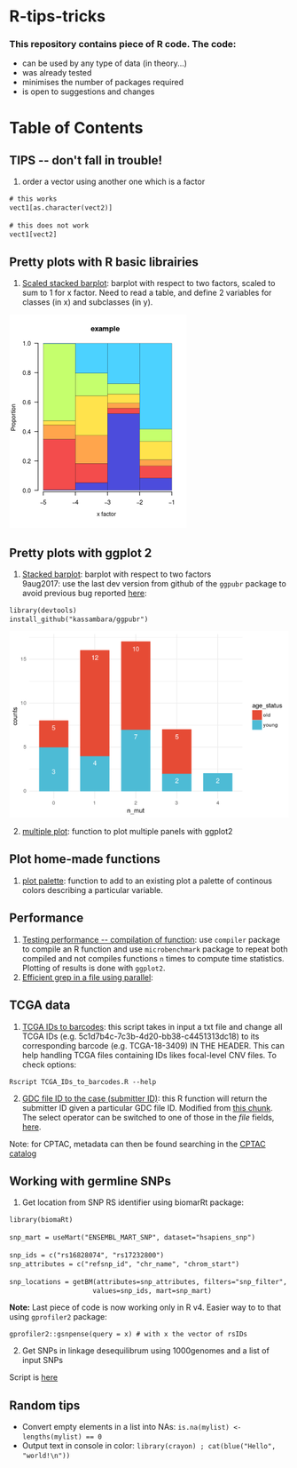 # R-tips-tricks

### This repository contains piece of R code. The code:

  * can be used by any type of data (in theory...)
  * was already tested
  * minimises the number of packages required
  * is open to suggestions and changes  

  # Table of Contents
  
  ## TIPS -- don't fall in trouble!
  1. order a vector using another one which is a factor
  ```
  # this works
  vect1[as.character(vect2)]
  
  # this does not work
  vect1[vect2]

  ```

  ## Pretty plots with R basic librairies

  1. [Scaled stacked barplot](https://github.com/tdelhomme/R-tips-tricks/blob/master/Rcode/scaled_stacked_barplot_VCF.r): barplot with respect to two factors, scaled to sum to 1 for x factor. Need to read a table, and define 2 variables for classes (in x) and subclasses (in y).

![sclaled stacked_barplot](https://github.com/tdelhomme/R-tips-tricks/blob/master/examples/scaled_stacked_barplot.png)

  ## Pretty plots with ggplot 2

  1. [Stacked barplot](https://github.com/tdelhomme/R-tips-tricks/blob/master/Rcode/stacked_barplot.r): barplot with respect to two factors  
  9aug2017: use the last dev version from github of the `ggpubr` package to avoid previous bug reported [here](https://github.com/kassambara/ggpubr/issues/20):
  ```
  library(devtools)
  install_github("kassambara/ggpubr")
  ```

![stacked_barplot](https://github.com/tdelhomme/R-tips-tricks/blob/master/examples/stacked_barplot.png)

  2. [multiple plot](https://github.com/tdelhomme/R-tips-tricks/blob/master/Rcode/multiplot.r): function to plot multiple panels with ggplot2

  ## Plot home-made functions

  1. [plot palette]((https://github.com/tdelhomme/R-tips-tricks/blob/master/Rcode/plot_palette.r)): function to add to an existing plot a palette of continous colors describing a particular variable. 

  ## Performance 

  1. [Testing performance -- compilation of function](https://github.com/tdelhomme/R-tips-tricks/blob/master/Rcode/compare_compilation.r): use `compiler` package to compile an R function and use `microbenchmark` package to repeat both compiled and not compiles functions `n` times to compute time statistics. Plotting of results is done with `ggplot2`.
  2. [Efficient grep in a file using parallel](https://github.com/tdelhomme/R-tips-tricks/blob/master/Rcode/grep_parallel):
  
  ## TCGA data
  
  1. [TCGA IDs to barcodes](https://github.com/tdelhomme/R-tips-tricks/blob/master/Rcode/TCGA_IDs_to_barcodes.R): this script takes in input a txt file and change all TCGA IDs (e.g. 5c1d7b4c-7c3b-4d20-bb38-c4451313dc18) to its corresponding barcode (e.g. TCGA-18-3409) IN THE HEADER. This can help handling TCGA files containing IDs likes focal-level CNV files. To check options: 
  ```
  Rscript TCGA_IDs_to_barcodes.R --help
  ```
  2. [GDC file ID to the case (submitter ID)](https://github.com/tdelhomme/R-tips-tricks/blob/master/Rcode/GDCfileID_to_case.R): this R function will return the submitter ID given a particular GDC file ID. Modified from [this chunk](https://seandavi.github.io/post/2017-12-29-genomicdatacommons-id-mapping/). The select operator can be switched to one of those in the _file_ fields, [here](https://docs.gdc.cancer.gov/API/Users_Guide/Appendix_A_Available_Fields/#file-fields). 
  
  Note: for CPTAC, metadata can then be found searching in the [CPTAC catalog](https://github.com/ding-lab/CPTAC3.catalog/blob/master/CPTAC3.Catalog.dat)
 
  

## Working with germline SNPs 
 1. Get location from SNP RS identifier using biomarRt package:
 ```
 library(biomaRt)

snp_mart = useMart("ENSEMBL_MART_SNP", dataset="hsapiens_snp")

snp_ids = c("rs16828074", "rs17232800")
snp_attributes = c("refsnp_id", "chr_name", "chrom_start")

snp_locations = getBM(attributes=snp_attributes, filters="snp_filter", 
                      values=snp_ids, mart=snp_mart)

 ```

**Note:** Last piece of code is now working only in R v4. Easier way to to that using `gprofiler2` package: 
```
gprofiler2::gsnpense(query = x) # with x the vector of rsIDs
```

 2. Get SNPs in linkage desequilibrum using 1000genomes and a list of input SNPs
 
 Script is [here](https://github.com/tdelhomme/R-tips-tricks/blob/master/Rcode/get_SNPs_in_LD.R)


## Random tips

* Convert empty elements in a list into NAs: `is.na(mylist) <- lengths(mylist) == 0`
* Output text in console in color: `library(crayon) ; cat(blue("Hello", "world!\n"))`
